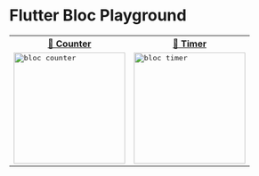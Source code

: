# Flutter Bloc Playground

<table>
  <tr>
   <th>
      <a href="https://github.com/JooYoo/Flutter-blocPlayground/tree/counter" target="_blank">🔗 Counter</a>
    </th>
    <th>
      <a href="https://github.com/JooYoo/Flutter-blocPlayground/tree/timer" target="_blank">🔗 Timer</a>
    </th>
  </tr>
  <tr>
      <td>
       <kbd>
         <img src="https://user-images.githubusercontent.com/12739843/233097039-426d818a-1732-4bf4-ac69-1a849861c892.gif" width="200px" alt="bloc counter"/>
      </kbd>
    </td>
    <td>
       <kbd>
         <img src="https://user-images.githubusercontent.com/12739843/234005300-a3cc7a4d-ca4d-42ff-bdcb-72e69bf5536d.gif" width="200px" alt="bloc timer"/>
      </kbd>
    </td>
  </tr>
</table>
